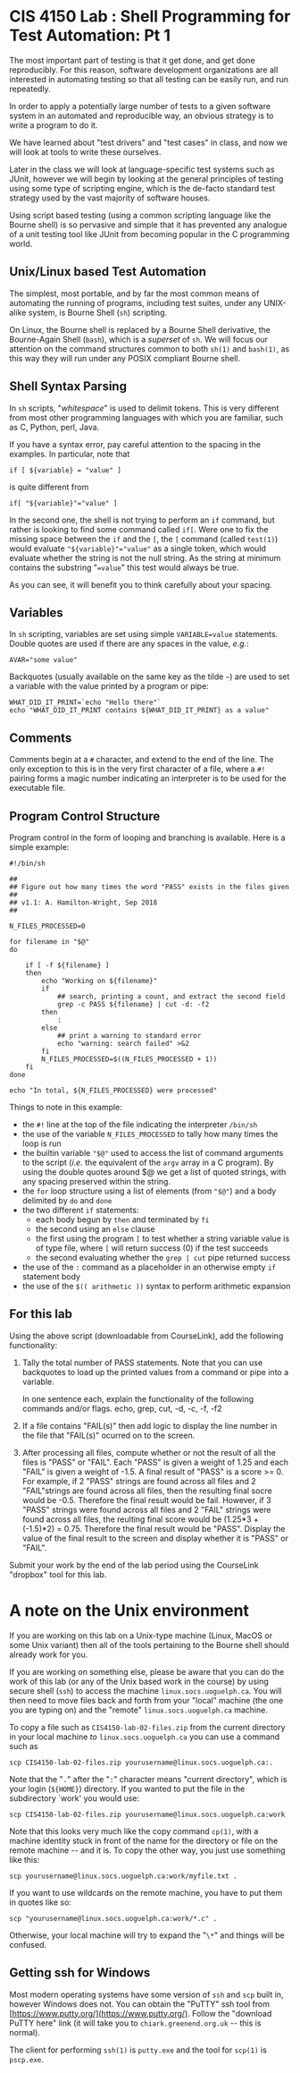 
CIS 4150 Lab : Shell Programming for Test Automation: Pt 1
==========================================================

The most important part of testing is that it get done, and get done reproducibly.
For this reason, software development organizations are all interested in automating
testing so that all testing can be easily run, and run repeatedly.

In order to apply a potentially large number of tests to a given software system
in an automated and reproducible way, an obvious strategy is to write a program
to do it.

We have learned about "test drivers" and "test cases" in class, and now we will
look at tools to write these ourselves.

Later in the class we will look at language-specific test systems such as JUnit,
however we will begin by looking at the general principles of testing using some
type of scripting engine, which is the de-facto standard test strategy used by
the vast majority of software houses.

Using script based testing (using a common scripting language like the Bourne
shell) is so pervasive and simple that it has prevented any analogue of a unit
testing tool like JUnit from becoming popular in the C programming world.


Unix/Linux based Test Automation
--------------------------------

The simplest, most portable, and by far the most common means of automating
the running of programs, including test suites, under any UNIX-alike system,
is Bourne Shell (`sh`) scripting.

On Linux, the Bourne shell is replaced by a Bourne Shell derivative, the
Bourne-Again Shell (`bash`), which is a _superset_ of `sh`.
We will focus our attention on the command
structures common to both `sh(1)` and `bash(1)`, as this way they will run
under any POSIX compliant Bourne shell.


Shell Syntax Parsing
--------------------

In `sh` scripts, "_whitespace_" is used to delimit tokens.  This is very different
from most other programming languages with which you are familiar, such as C,
Python, perl, Java.

If you have a syntax error, pay careful attention to the spacing in the examples.  In particular, note that

	if [ ${variable} = "value" ]

is quite different from

	if[ "${variable}"="value" ]

In the second one, the shell is not trying to perform an `if` command,
but rather is looking to find some command called `if[`.  Were one to fix
the missing space between the `if` and the `[`, the `[` command (called `test(1)`)
would evaluate `"${variable}"="value"` as a single token, which would evaluate
whether the string is not the null string.  As the string at minimum contains
the substring "`=value`" this test would always be true.

As you can see, it will benefit you to think carefully about your spacing.

Variables
---------

In `sh` scripting, variables are set using simple `VARIABLE=value` statements.
Double quotes are used if there are any spaces in the value, _e.g._:

	AVAR="some value"

Backquotes (usually available on the same key as the tilde `~`) are
used to set a variable with the value printed by a program or pipe:

	WHAT_DID_IT_PRINT=`echo "Hello there"`
	echo "WHAT_DID_IT_PRINT contains ${WHAT_DID_IT_PRINT} as a value"


Comments
--------

Comments begin at a `#` character, and extend to the end of the line.
The only exception to this is in the very first character of a file,
where a `#!` pairing forms a magic number indicating an interpreter
is to be used for the executable file.


Program Control Structure
-------------------------

Program control in the form of looping and branching is available.
Here is a simple example:

	#!/bin/sh

	##
	## Figure out how many times the word "PASS" exists in the files given
	##
	## v1.1: A. Hamilton-Wright, Sep 2018
	##

	N_FILES_PROCESSED=0

	for filename in "$@"
	do

		if [ -f ${filename} ]
		then
			echo "Working on ${filename}"
			if
				## search, printing a count, and extract the second field
				grep -c PASS ${filename} | cut -d: -f2
			then
				:
			else
				## print a warning to standard error
				echo "warning: search failed" >&2
			fi
			N_FILES_PROCESSED=$((N_FILES_PROCESSED + 1))
		fi
	done

	echo "In total, ${N_FILES_PROCESSED} were processed"

Things to note in this example:

* the `#!` line at the top of the file indicating the interpreter `/bin/sh`
* the use of the variable `N_FILES_PROCESSED` to tally how many times the
	loop is run
* the builtin variable `"$@"` used to access the list of command arguments
	to the script (_i.e._ the equivalent of the `argv` array in a C program).
	By using the double quotes around $@ we get a list of quoted strings,
	with any spacing preserved within the string.
* the `for` loop structure using a list of elements (from `"$@"`) and a
	body delimited by `do` and `done`
* the two different `if` statements:
	* each body begun by `then` and terminated by `fi`
	* the second using an `else` clause
	* the first using the program `[` to test whether a string variable
		value is of type file, where `[` will return success (0) if the
		test succeeds
	* the second evaluating whether the `grep | cut` pipe returned success
* the use of the `:` command as a placeholder in an otherwise empty `if`
	statement body
* the use of the `$(( arithmetic ))` syntax to perform arithmetic expansion


For this lab
------------

Using the above script (downloadable from CourseLink), add the
following functionality:

1)	Tally the total number of PASS statements.  Note that you can use
	backquotes to load up the printed values from a command or pipe into
	a variable. 
	
	In one sentence each, explain the functionality of  the following commands and/or flags.
		echo, grep, cut, -d, -c, -f, -f2

2)  If a file contains "FAIL(s)" then add logic to display the line number in the file that "FAIL(s)" ocurred on to the screen. 

3)	After processing all files, compute whether or not the result of all the files is "PASS" or "FAIL".
Each "PASS" is given a weight of 1.25 and each "FAIL" is given a weight of -1.5. 
A final result of "PASS" is a score >= 0. For example, if 2 "PASS" strings are 
found across all files and 2 "FAIL"strings are found across all files, then the resulting final socre would be -0.5. 
Therefore the final result would be fail. However, if 3 "PASS" strings were found across all files and 2 "FAIL" strings were found across all files, 
the reulting final score would be (1.25*3 + (-1.5)*2) = 0.75. Therefore the final result would be "PASS". 
Display the value of the final result to the screen and display whether it is "PASS" or "FAIL". 


Submit your work by the end of the lab period using the CourseLink "dropbox"
tool for this lab.

A note on the Unix environment
==============================

If you are working on this lab on a Unix-type machine
(Linux, MacOS or some Unix variant) then all of the tools pertaining to the
Bourne shell should already work for you.

If you are working on something else, please be aware that you can do the
work of this lab (or any of the Unix based work in the course) by using
secure shell (`ssh`) to access the machine `linux.socs.uoguelph.ca`.  You
will then need to move files back and forth from your "local" machine
(the one you are typing on) and the "remote" `linux.socs.uoguelph.ca` machine.

To copy a file such as `CIS4150-lab-02-files.zip` from the current directory
in your local machine _to_ `linux.socs.uoguelph.ca` you can use a command
such as

	scp CIS4150-lab-02-files.zip yourusername@linux.socs.uoguelph.ca:.

Note that the "`.`" after the "`:`" character means "current directory",
which is your login (`${HOME}`) directory.  If you wanted to put the
file in the subdirectory `work' you would use:

	scp CIS4150-lab-02-files.zip yourusername@linux.socs.uoguelph.ca:work


Note that this looks very much like the copy command `cp(1)`, with a machine
identity stuck in front of the name for the directory or file on the remote
machine -- and it is.  To copy the other way, you just use something like this:

	scp yourusername@linux.socs.uoguelph.ca:work/myfile.txt .


If you want to use wildcards on the remote machine, you have to put them in quotes
like so:

	scp "yourusername@linux.socs.uoguelph.ca:work/*.c" .


Otherwise, your local machine will try to expand the "`\*`" and things will
be confused.

Getting ssh for Windows
-----------------------

Most modern operating systems have some version of `ssh` and `scp` built in,
however Windows does not.  You can obtain the "PuTTY" ssh tool from
[https://www.putty.org/](https://www.putty.org/).  Follow the "download PuTTY here"
link (it will take you to `chiark.greenend.org.uk` -- this is normal).

The client for performing `ssh(1)` is `putty.exe` and the tool for `scp(1)` is
`pscp.exe`.

